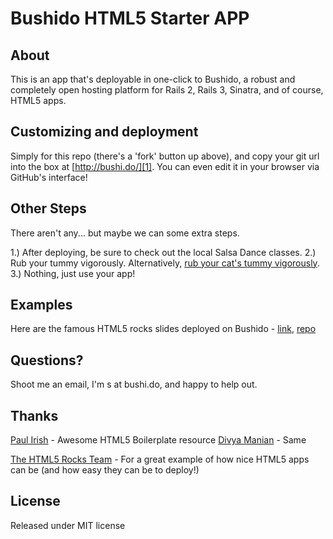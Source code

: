 Bushido HTML5 Starter APP
============================================================
About
-----
This is an app that's deployable in one-click to Bushido, a robust and completely open hosting platform for Rails 2, Rails 3, Sinatra, and of course, HTML5 apps.
        
Customizing and deployment
--------------------------
Simply for this repo (there's a 'fork' button up above), and copy your git url into the box at [http://bushi.do/][1]. You can even edit it in your browser via GitHub's interface!

Other Steps
-----------
There aren't any... but maybe we can some extra steps.

1.) After deploying, be sure to check out the local Salsa Dance classes.
2.) Rub your tummy vigorously. Alternatively, [rub your cat's tummy vigorously][7].
3.) Nothing, just use your app!

Examples
--------
Here are the famous HTML5 rocks slides deployed on Bushido - [link][2], [repo][3]

Questions?
----------
Shoot me an email, I'm s at bushi.do, and happy to help out.


Thanks
------
[Paul Irish][4] - Awesome HTML5 Boilerplate resource
[Divya Manian][5] - Same

[The HTML5 Rocks Team][6] - For a great example of how nice HTML5 apps can be (and how easy they can be to deploy!)

License
-------
Released under MIT license

  [1]: http://wolfewebservices.com/blog/testing-multiple-browsers-selenium-and-cucumber
  [2]: http://focused-cha-10.bushi.do/html5.html#landing-slide
  [3]: https://github.com/sgrove/bushido_loves_html5
  [4]: http://paulirish.com/
  [5]: http://nimbupani.com/
  [6]: http://www.html5rocks.com/profiles
  [7]: http://theoatmeal.com/comics/kitty_pet
